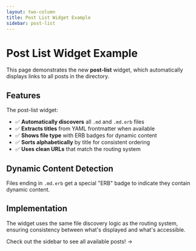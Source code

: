 ```yaml
---
layout: two-column
title: Post List Widget Example
sidebar: post-list
---
```


# Post List Widget Example

This page demonstrates the new **post-list** widget, which automatically displays links to all posts in the directory.

## Features

The post-list widget:

- ✅ **Automatically discovers** all `.md` and `.md.erb` files
- ✅ **Extracts titles** from YAML frontmatter when available
- ✅ **Shows file type** with ERB badges for dynamic content
- ✅ **Sorts alphabetically** by title for consistent ordering
- ✅ **Uses clean URLs** that match the routing system

## Dynamic Content Detection

Files ending in `.md.erb` get a special "ERB" badge to indicate they contain dynamic content.

## Implementation

The widget uses the same file discovery logic as the routing system, ensuring consistency between what's displayed and what's accessible.

Check out the sidebar to see all available posts! →